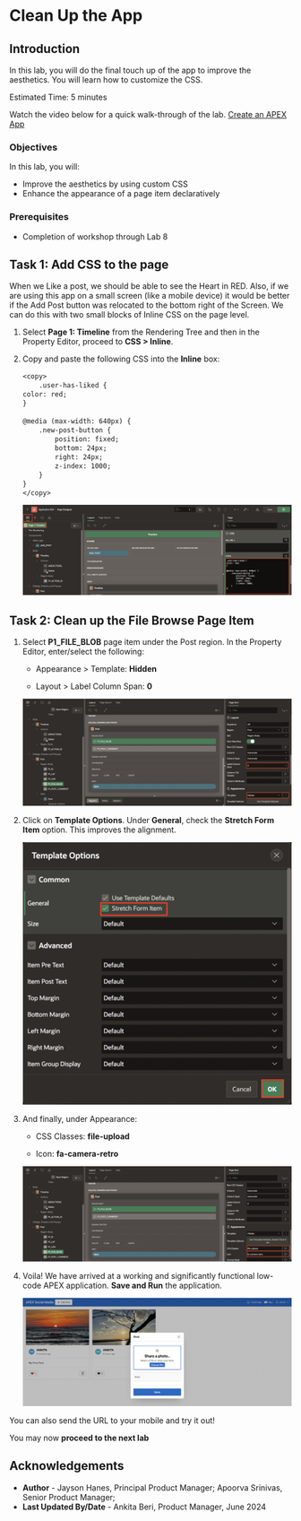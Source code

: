 # Clean Up the App

## Introduction

In this lab, you will do the final touch up of the app to improve the aesthetics. You will learn how to customize the CSS.

Estimated Time: 5 minutes

Watch the video below for a quick walk-through of the lab.
[Create an APEX App](videohub:1_gu1lhbr3)

### Objectives

In this lab, you will:
- Improve the aesthetics by using custom CSS
- Enhance the appearance of a page item declaratively

### Prerequisites

- Completion of workshop through Lab 8

## Task 1: Add CSS to the page

When we Like a post, we should be able to see the Heart in RED. Also, if we are using this app on a small screen (like a mobile device) it would be better if the Add Post button was relocated to the bottom right of the Screen. We can do this with two small blocks of Inline CSS on the page level.

1.  Select **Page 1: Timeline** from the Rendering Tree and then in the Property Editor, proceed to **CSS > Inline**.

2.  Copy and paste the following CSS into the **Inline** box:

    ```
    <copy>
        .user-has-liked {
    color: red;
    }

    @media (max-width: 640px) {
        .new-post-button {
            position: fixed;
            bottom: 24px;
            right: 24px;
            z-index: 1000;
        }
    }
    </copy>
    ```
    ![Property Editor](images/css.png)

## Task 2: Clean up the File Browse Page Item

1.  Select **P1\_FILE\_BLOB** page item under the Post region. In the Property Editor, enter/select the following:

    - Appearance > Template: **Hidden**

    - Layout > Label Column Span: **0**  

    ![Property Editor](images/hidden-col-span-s.png)

2.  Click on **Template Options**. Under **General**, check the **Stretch Form Item** option. This improves the alignment.

    ![Template Options Dialog](images/stretch-form-s.png)

3.  And finally, under Appearance:

    - CSS Classes: **file-upload**

    - Icon: **fa-camera-retro**

    ![Property Editor](images/appearance-s.png)

4. Voila! We have arrived at a working and significantly functional low-code APEX application. **Save and Run** the application.

    ![Running app](images/run-app-12.png)


  You can also send the URL to your mobile and try it out!

  You may now **proceed to the next lab**

## Acknowledgements

 - **Author** - Jayson Hanes, Principal Product Manager; Apoorva Srinivas, Senior Product Manager;
 - **Last Updated By/Date** - Ankita Beri, Product Manager, June 2024
